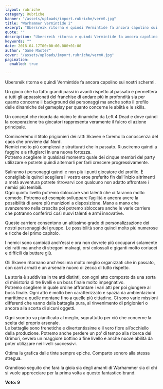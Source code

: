 ```yaml
---
layout: rubriche
category: Rubriche
banner: "/assets/uploads/import.rubriche/verm0.jpg"
title: "Warhammer Vermintide 2"
excerpt: "Ubersreik ritorna e quindi Vermintide fa ancora capolino sui nostri schermi. Un gioco che ha fatto grandi passi in avanti rispetto al passato e permetterà a tutti gli appassionati del franchise di andare più in profondità sia per quanto concerne il background dei personaggi ma anche sotto il profilo delle dinamiche del gameplay per quanto [&hellip"
quote: ""
description: "Ubersreik ritorna e quindi Vermintide fa ancora capolino sui nostri schermi. Un gioco che ha fatto grandi passi in avanti rispetto al passato e permetterà a tutti gli appassionati del franchise di andare più in profondità sia per quanto concerne il background dei personaggi ma anche sotto il profilo delle dinamiche del gameplay per quanto [&hellip"
keywords: ""
date: 2018-04-17T00:00:00.000+01:00
author: "Game Master"
cover: "/assets/uploads/import.rubriche/verm0.jpg"
pagination:
  enabled: true

---
```


Ubersreik ritorna e quindi Vermintide fa ancora capolino sui nostri schermi.

Un gioco che ha fatto grandi passi in avanti rispetto al passato e permetterà a tutti gli appassionati del franchise di andare più in profondità sia per quanto concerne il background dei personaggi ma anche sotto il profilo delle dinamiche del gameplay per quanto concerne le abiità e le skills.

Un concept che ricorda da vicino le dinamiche da Left 4 Dead e dove quindi la cooperazione tra giocatori rappresenta veramente il fulcro di azione principale.

Cominceremo il titolo prigionieri dei ratti Skaven e faremo la conoscenza del caos che proviene dal Nord.  
Nemici molto più complessi e strutturati che in passato. Riusciremo quindi a fuggire e a rifugiarci in una nuova fortezza.  
Potremo scegliere in qualsiasi momento quale dei cinque membri del party utilizzare e potrete quindi alternarli per farli crescere progressivamente.

Saliranno i personaggi quindi e non più i punti giocatore del profilo. È consigliabile quindi scegliere il vostro eroe preferito fin dall’inizio altrimenti a metà avventura potrete ritrovarvi con qualcuno non adatto affrontare i nemici più temibili.  
Ogni quinto livello potremo sbloccare vari talenti che ci faranno molto comodo. Potremo ad esempio sviluppare l’agilità o ancora avere la possibilità di avere più munizioni a disposizione. Mano a mano che avanzeremo nella crescita poi potremo sbloccare anche le varie carriere che potranno conferirci così nuovi talenti e armi innovative.

Queste carriere consentono un altissimo grado di personalizzazione dei nostri personaggi del gruppo. Le possibilità sono quindi molto più numerose e ricche del primo capitolo.

I nemici sono cambiati anch’essi e ora non dovrete più occuparvi solamente dei ratti ma anche di stregoni malvagi, orsi colossali e giganti molto coriacei e difficili da buttare giù.

Gli Skaven ritornano anch’essi ma molto meglio organizzati che in passato, con carri armati e un arsenale nuovo di zecca di tutto rispetto.

La storia è suddivisa in tre atti distinti, con ogni atto composto da una sorta di ministoria di tre livelli e un boss finale molto impegnativo.  
Potremo scegliere in quale ordine affrontare i vari atti per poi giungere al boss finale. Ogni atto è molto ben caratterizzato e spazia da ambientazioni marittime a quelle montane fino a quelle più cittadine. Ci sono varie missioni differenti che vanno dalla battaglia pura, al rinvenimento di prigionieri o ancora alla scorta di alcuni oggetti.

Ogni scontro va pianificato al meglio, soprattutto per ciò che concerne la scelta del proprio arsenale.  
Le battaglie sono frenetiche e divertentissime e il vero fiore all’occhiello della produzione. Potremo anche perdere un po’ di tempo alla ricerca dei Grimori, ovvero un maggiore bottino a fine livello e anche nuove abilità da poter utilizzare nei livelli successivi.

Ottima la grafica dalle tinte sempre epiche. Comparto sonoro alla stessa stregua.

Grandioso seguito che farà la gioia sia degli amanti di Warhammer sia di chi si vuole approcciare per la prima volta a questo fantastico brand.

**Voto: 9**